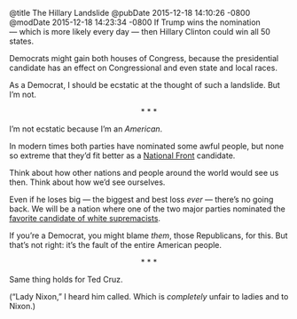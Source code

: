 @title The Hillary Landslide
@pubDate 2015-12-18 14:10:26 -0800
@modDate 2015-12-18 14:23:34 -0800
If Trump wins the nomination — which is more likely every day — then Hillary Clinton could win all 50 states.

Democrats might gain both houses of Congress, because the presidential candidate has an effect on Congressional and even state and local races.

As a Democrat, I should be ecstatic at the thought of such a landslide. But I’m not.

<p style="text-align:center">* * *</p>

I’m not ecstatic because I’m an *American*.

In modern times both parties have nominated some awful people, but none so extreme that they’d fit better as a <a href="https://en.wikipedia.org/wiki/National_Front_(France)">National Front</a> candidate.

Think about how other nations and people around the world would see us then. Think about how we’d see ourselves.

Even if he loses big — the biggest and best loss *ever* — there’s no going back. We will be a nation where one of the two major parties nominated the <a href="http://www.politico.com/story/2015/12/donald-trump-white-supremacists-216620">favorite candidate of white supremacists</a>.

If you’re a Democrat, you might blame *them*, those Republicans, for this. But that’s not right: it’s the fault of the entire American people.

<p style="text-align:center">* * *</p>

Same thing holds for Ted Cruz.

(“Lady Nixon,” I heard him called. Which is <em>completely</em> unfair to ladies and to Nixon.)
